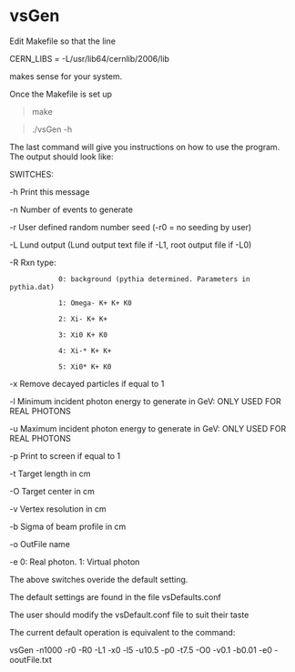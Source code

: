 # vsGen

Edit Makefile so that the line

CERN_LIBS = -L/usr/lib64/cernlib/2006/lib

makes sense for your system.

Once the Makefile is set up

> make

> ./vsGen -h

The last command will give you instructions on how to use the program.
The output should look like:

SWITCHES:

-h      Print this message

-n<arg> Number of events to generate

-r<arg> User defined random number seed (-r0 = no seeding by user)

-L<arg> Lund output (Lund output text file if -L1, root output file if -L0)

-R<arg> Rxn type:

                0: background (pythia determined. Parameters in pythia.dat)

                1: Omega- K+ K+ K0

                2: Xi- K+ K+

                3: Xi0 K+ K0

                4: Xi-* K+ K+

                5: Xi0* K+ K0

-x<arg> Remove decayed particles if equal to 1

-l<arg> Minimum incident photon energy to generate in GeV: ONLY USED FOR REAL PHOTONS

-u<arg> Maximum incident photon energy to generate in GeV: ONLY USED FOR REAL PHOTONS

-p<arg> Print to screen if equal to 1

-t<arg> Target length in cm

-O<arg> Target center in cm

-v<arg> Vertex resolution in cm

-b<arg> Sigma of beam profile in cm

-o<arg> OutFile name

-e<arg> 0: Real photon. 1: Virtual photon

The above switches overide the default setting.

The default settings are found in the file vsDefaults.conf

The user should modify the vsDefault.conf file to suit their taste

The current default operation is equivalent to the command:

vsGen -n1000 -r0 -R0 -L1 -x0 -l5 -u10.5 -p0 -t7.5 -O0 -v0.1 -b0.01 -e0 -ooutFile.txt
 
